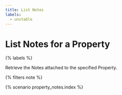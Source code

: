 ```yaml
---
title: List Notes
labels:
  - unstable
---
```


# List Notes for a Property

{% labels %}

Retrieve the Notes attached to the specified Property.

{% filters note %}

{% scenario property_notes.index %}
